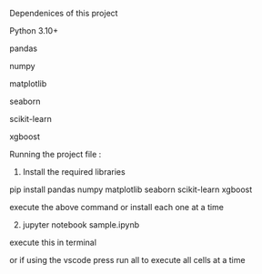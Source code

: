 Dependenices of this project


Python 3.10+

pandas

numpy

matplotlib

seaborn

scikit-learn

xgboost


Running the project file : 

1. Install the required libraries 

pip install pandas numpy matplotlib seaborn scikit-learn xgboost 

execute the above command or install each one at a time

2. jupyter notebook sample.ipynb 

execute this in terminal

or if using the vscode press run all to execute all cells at a time


